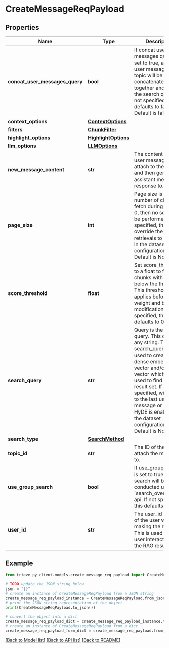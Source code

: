 # CreateMessageReqPayload


## Properties

Name | Type | Description | Notes
------------ | ------------- | ------------- | -------------
**concat_user_messages_query** | **bool** | If concat user messages query is set to true, all of the user messages in the topic will be concatenated together and used as the search query. If not specified, this defaults to false. Default is false. | [optional] 
**context_options** | [**ContextOptions**](ContextOptions.md) |  | [optional] 
**filters** | [**ChunkFilter**](ChunkFilter.md) |  | [optional] 
**highlight_options** | [**HighlightOptions**](HighlightOptions.md) |  | [optional] 
**llm_options** | [**LLMOptions**](LLMOptions.md) |  | [optional] 
**new_message_content** | **str** | The content of the user message to attach to the topic and then generate an assistant message in response to. | 
**page_size** | **int** | Page size is the number of chunks to fetch during RAG. If 0, then no search will be performed. If specified, this will override the N retrievals to include in the dataset configuration. Default is None. | [optional] 
**score_threshold** | **float** | Set score_threshold to a float to filter out chunks with a score below the threshold. This threshold applies before weight and bias modifications. If not specified, this defaults to 0.0. | [optional] 
**search_query** | **str** | Query is the search query. This can be any string. The search_query will be used to create a dense embedding vector and/or sparse vector which will be used to find the result set. If not specified, will default to the last user message or HyDE if HyDE is enabled in the dataset configuration. Default is None. | [optional] 
**search_type** | [**SearchMethod**](SearchMethod.md) |  | [optional] 
**topic_id** | **str** | The ID of the topic to attach the message to. | 
**use_group_search** | **bool** | If use_group_search is set to true, the search will be conducted using the &#x60;search_over_groups&#x60; api. If not specified, this defaults to false. | [optional] 
**user_id** | **str** | The user_id is the id of the user who is making the request. This is used to track user interactions with the RAG results. | [optional] 

## Example

```python
from trieve_py_client.models.create_message_req_payload import CreateMessageReqPayload

# TODO update the JSON string below
json = "{}"
# create an instance of CreateMessageReqPayload from a JSON string
create_message_req_payload_instance = CreateMessageReqPayload.from_json(json)
# print the JSON string representation of the object
print(CreateMessageReqPayload.to_json())

# convert the object into a dict
create_message_req_payload_dict = create_message_req_payload_instance.to_dict()
# create an instance of CreateMessageReqPayload from a dict
create_message_req_payload_form_dict = create_message_req_payload.from_dict(create_message_req_payload_dict)
```
[[Back to Model list]](../README.md#documentation-for-models) [[Back to API list]](../README.md#documentation-for-api-endpoints) [[Back to README]](../README.md)


